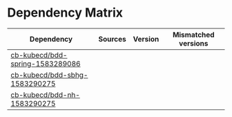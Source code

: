 # Dependency Matrix

Dependency | Sources | Version | Mismatched versions
---------- | ------- | ------- | -------------------
[cb-kubecd/bdd-spring-1583289086](https://github.com/cb-kubecd/bdd-spring-1583289086.git) |  | []() | 
[cb-kubecd/bdd-sbhg-1583290275](https://github.com/cb-kubecd/bdd-sbhg-1583290275.git) |  | []() | 
[cb-kubecd/bdd-nh-1583290275](https://github.com/cb-kubecd/bdd-nh-1583290275.git) |  | []() | 
